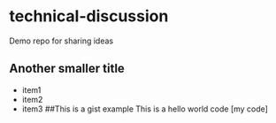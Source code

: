 # technical-discussion
Demo repo for sharing ideas
## Another smaller title
* item1
* item2
* item3
##This is a gist example
This is a hello world code [my code]<script src="https://gist.github.com/RamachandranSitaraman/f450d0e8ec8156bd21e3ff13b1482c05.js"></script>
